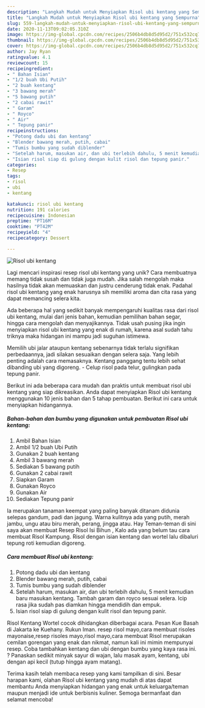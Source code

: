 ```yaml
---
description: "Langkah Mudah untuk Menyiapkan Risol ubi kentang yang Sempurna"
title: "Langkah Mudah untuk Menyiapkan Risol ubi kentang yang Sempurna"
slug: 559-langkah-mudah-untuk-menyiapkan-risol-ubi-kentang-yang-sempurna
date: 2020-11-13T09:02:05.310Z
image: https://img-global.cpcdn.com/recipes/2506b4db8d5d95d2/751x532cq70/risol-ubi-kentang-foto-resep-utama.jpg
thumbnail: https://img-global.cpcdn.com/recipes/2506b4db8d5d95d2/751x532cq70/risol-ubi-kentang-foto-resep-utama.jpg
cover: https://img-global.cpcdn.com/recipes/2506b4db8d5d95d2/751x532cq70/risol-ubi-kentang-foto-resep-utama.jpg
author: Jay Ryan
ratingvalue: 4.1
reviewcount: 15
recipeingredient:
- " Bahan Isian"
- "1/2 buah Ubi Putih"
- "2 buah kentang"
- "3 bawang merah"
- "5 bawang putih"
- "2 cabai rawit"
- " Garam"
- " Royco"
- " Air"
- " Tepung panir"
recipeinstructions:
- "Potong dadu ubi dan kentang"
- "Blender bawang merah, putih, cabai"
- "Tumis bumbu yang sudah diblender"
- "Setelah harum, masukan air, dan ubi terlebih dahulu, 5 menit kemudian baru masukan kentang. Tambah garam dan royco sesuai selera. Icip rasa jika sudah pas diamkan hingga mendidih dan empuk."
- "Isian risol siap di gulung dengan kulit risol dan tepung panir."
categories:
- Resep
tags:
- risol
- ubi
- kentang

katakunci: risol ubi kentang 
nutrition: 191 calories
recipecuisine: Indonesian
preptime: "PT16M"
cooktime: "PT42M"
recipeyield: "4"
recipecategory: Dessert

---
```



![Risol ubi kentang](https://img-global.cpcdn.com/recipes/2506b4db8d5d95d2/751x532cq70/risol-ubi-kentang-foto-resep-utama.jpg)

Lagi mencari inspirasi resep risol ubi kentang yang unik? Cara membuatnya memang tidak susah dan tidak juga mudah. Jika salah mengolah maka hasilnya tidak akan memuaskan dan justru cenderung tidak enak. Padahal risol ubi kentang yang enak harusnya sih memiliki aroma dan cita rasa yang dapat memancing selera kita.

Ada beberapa hal yang sedikit banyak mempengaruhi kualitas rasa dari risol ubi kentang, mulai dari jenis bahan, kemudian pemilihan bahan segar, hingga cara mengolah dan menyajikannya. Tidak usah pusing jika ingin menyiapkan risol ubi kentang yang enak di rumah, karena asal sudah tahu triknya maka hidangan ini mampu jadi suguhan istimewa.

Memilih ubi jalar ataupun kentang sebenarnya tidak terlalu signifikan perbedaannya, jadi silakan sesuaikan dengan selera saja. Yang lebih penting adalah cara memasaknya. Kentang panggang tentu lebih sehat dibanding ubi yang digoreng. - Celup risol pada telur, gulingkan pada tepung panir.


Berikut ini ada beberapa cara mudah dan praktis untuk membuat risol ubi kentang yang siap dikreasikan. Anda dapat menyiapkan Risol ubi kentang menggunakan 10 jenis bahan dan 5 tahap pembuatan. Berikut ini cara untuk menyiapkan hidangannya.

<!--inarticleads1-->

##### Bahan-bahan dan bumbu yang digunakan untuk pembuatan Risol ubi kentang:

1. Ambil  Bahan Isian
1. Ambil 1/2 buah Ubi Putih
1. Gunakan 2 buah kentang
1. Ambil 3 bawang merah
1. Sediakan 5 bawang putih
1. Gunakan 2 cabai rawit
1. Siapkan  Garam
1. Gunakan  Royco
1. Gunakan  Air
1. Sediakan  Tepung panir


Ia merupakan tanaman keempat yang paling banyak ditanam didunia selepas gandum, padi dan jagung. Warna kulitnya ada yang putih, merah jambu, ungu atau biru merah, perang, jingga atau. Hay Teman-teman di sini saya akan membuat Resep Risol Isi Bihun , Kalo ada yang belum tau cara membuat Risol Kampung. Risol dengan isian kentang dan wortel lalu dibaluri tepung roti kemudian digoreng. 

<!--inarticleads2-->

##### Cara membuat Risol ubi kentang:

1. Potong dadu ubi dan kentang
1. Blender bawang merah, putih, cabai
1. Tumis bumbu yang sudah diblender
1. Setelah harum, masukan air, dan ubi terlebih dahulu, 5 menit kemudian baru masukan kentang. Tambah garam dan royco sesuai selera. Icip rasa jika sudah pas diamkan hingga mendidih dan empuk.
1. Isian risol siap di gulung dengan kulit risol dan tepung panir.


Risol Kentang Wortel cocok dihidangkan diberbagai acara. Pesan Kue Basah di Jakarta ke Kuehany. Rukun Iman. resep risol mayo,cara membuat risoles mayonaise,resep risoles mayo,risol mayo,cara membuat Risol merupakan cemilan gorengan yang enak dan nikmat, namun kali ini mimin mempunyai resep. Coba tambahkan kentang dan ubi dengan bumbu yang kaya rasa ini. ? Panaskan sedikit minyak sayur di wajan, lalu masak ayam, kentang, ubi dengan api kecil (tutup hingga ayam matang). 

Terima kasih telah membaca resep yang kami tampilkan di sini. Besar harapan kami, olahan Risol ubi kentang yang mudah di atas dapat membantu Anda menyiapkan hidangan yang enak untuk keluarga/teman maupun menjadi ide untuk berbisnis kuliner. Semoga bermanfaat dan selamat mencoba!
